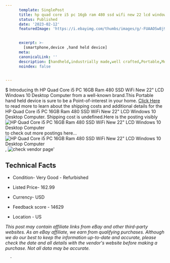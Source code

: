 ```yaml
---
      template: SinglePost
      title: hp quad core i5 pc 16gb ram 480 ssd wifi new 22 lcd windows 10 desktop computer
      status: Published
      date: '2023-02-12'
      featuredImage: 'https://i.ebayimg.com/thumbs/images/g/-FUAAOSw8j9eWA1b/s-l225.jpg'
       

      excerpt: >-
        [smartphone,device ,hand held device]
      meta:
      canonicalLink: ''
      description: [handheld,industrially made,well crafted,Portable,Mobile,Compact,Convenient,Lightweight,Maneuverable,Man-portable,Miniature,Carriable,Hand-held,Light,Holdable,Transportable,Mobile device,Pocket-sized,On-the-go,Wireless,Cordless,Compact size,Convenient size, smartphone,device ,hand held device]
      noindex: false
      

---
```

$
      Introducing th HP Quad Core i5 PC 16GB Ram 480 SSD WiFi New 22" LCD Windows 10 Desktop Computer from a well-known brand.This Portable hand held device is sure to be a Point-of-interest in your home. [Click Here](https://www.ebay.com/itm/303501054656?hash=item46aa1292c0%3Ag%3A-FUAAOSw8j9eWA1b&amdata=enc%3AAQAHAAAA4Fqbr38%2FSykCnfxeXP3LNoT9T1tbVltgqcj8Z86KE2f3ECwTq1npDRFaDUQOaq6SnIQ3DsER9p2etphg2QrfR31FMBHaKIXvnoPK5p9toxzSRFzvGOsxVU4Z5%2B4GwBFJ8mL4%2BNg%2BuSE6eR7jFIZEbGSgO8zN5ronZGCfH69seRC3GTRDFBVQwvmixTNbUXvui%2B7n44RoXGcp2hBmD24PBNWYxuY0JkLSWjZelJWJ1DELaO0IyGUWCNSeGHzDwfUhOCUUmmFGeCyqOAv3RuKxZVHMUbAx%2BJrj8t%2FKB%2FKIzcAx&mkevt=1&mkcid=1&mkrid=711-53200-19255-0&campid=%253CePNCampaignId%253E&customid=%253CreferenceId%253E&toolid=10049) to read more to learn about the shipping costs and additional details for the HP Quad Core i5 PC 16GB Ram 480 SSD WiFi New 22" LCD Windows 10 Desktop Computer. Shipping cost is undefined.Here is the posting visibly ![HP Quad Core i5 PC 16GB Ram 480 SSD WiFi New 22" LCD Windows 10 Desktop Computer](https://i.ebayimg.com/thumbs/images/g/-FUAAOSw8j9eWA1b/s-l225.jpg) to check out more postings here... ![HP Quad Core i5 PC 16GB Ram 480 SSD WiFi New 22" LCD Windows 10 Desktop Computer](https://i.ebayimg.com/images/g/-FUAAOSw8j9eWA1b/s-l1600.jpg), ![check vendor page](https://origin-galleryplus.ebayimg.com/ws/web/303501054656_2_0_1/225x225.jpg,https://origin-galleryplus.ebayimg.com/ws/web/303501054656_3_0_1/225x225.jpg,https://origin-galleryplus.ebayimg.com/ws/web/303501054656_4_0_1/225x225.jpg,https://origin-galleryplus.ebayimg.com/ws/web/303501054656_5_0_1/225x225.jpg,https://origin-galleryplus.ebayimg.com/ws/web/303501054656_6_0_1/225x225.jpg,https://origin-galleryplus.ebayimg.com/ws/web/303501054656_7_0_1/225x225.jpg,https://origin-galleryplus.ebayimg.com/ws/web/303501054656_8_0_1/225x225.jpg,https://origin-galleryplus.ebayimg.com/ws/web/303501054656_9_0_1/225x225.jpg,https://origin-galleryplus.ebayimg.com/ws/web/303501054656_10_0_1/225x225.jpg)'

      

 ## Technical Facts 



     
      

 - Condition- Very Good - Refurbished 


      

 - Listed Price- 162.99 


      

 - Currency- USD 


      

 - Feedback score - 14629 


      

 - Location - US 


      
      

 *_This post may contain affiliate links from eBay and other third-party websites. As an eBay affiliate, we earn from qualifying purchases. Although we do our best to keep the information up-to-date and accurate, please check the date and all details with the vendor's website before making a purchase. Not all data may be accurate._*




      -
